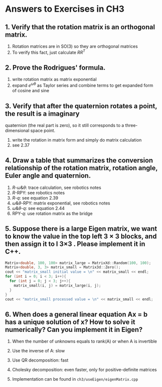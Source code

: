 # Answers to Exercises in CH3

## 1. Verify that the rotation matrix is an orthogonal matrix.

1. Rotation matrices are in SO(3) so they are orthogonal matrices
2. To verify this fact, just calculate $RR^T$

## 2. Prove the Rodrigues' formula.

1. write rotation matrix as matrix exponential
2. expand $e^{\hat{\omega}\theta}$ as Taylor series and combine terms to get expanded form of cosine and sine

## 3. Verify that after the quaternion rotates a point, the result is a imaginary
quaternion (the real part is zero), so it still corresponds to a three-dimensional
space point.

1. write the rotation in matrix form and simply do matrix calculation
2. see 2.37

## 4. Draw a table that summarizes the conversion relationship of the rotation matrix, rotation angle, Euler angle and quaternion.

1. $R$-$\omega$&$\theta$: trace calculation, see robotics notes
2. $R$-RPY: see robotics notes
3. $R$-$q$: see equation 2.39
4. $\omega$&$\theta$-RPY: matrix exponential, see robotics notes
5. $\omega$&$\theta$-$q$: see equation 2.44
6. RPY-$q$: use rotation matrix as the bridge

## 5. Suppose there is a large Eigen matrix, we want to know the value in the top left 3 × 3 blocks, and then assign it to I 3×3 . Please implement it in C++.

```c++
Matrix<double, 100, 100> matrix_large = MatrixXd::Random(100, 100);
Matrix<double, 3, 3> matrix_small = Matrix3d::Zero();
cout << "matrix_small initial value = \n" << matrix_small << endl;
for (int i = 0; i < 3; i++){
  for (int j = 0; j < 3; j++){
    matrix_small(i, j) = matrix_large(i, j);
  }
}
cout << "matrix_small processed value = \n" << matrix_small << endl;
```

## 6. When does a general linear equation Ax = b has a unique solution of x? How to solve it numerically? Can you implement it in Eigen?

1. When the number of unknowns equals to rank(A) or when A is invertible

2. Use the inverse of A: slow

3. Use QR decomposition: fast

4. Cholesky decomposition: even faster, only for positive-definite matrices

5. Implementation can be found in `ch3/useEigen/eigenMatrix.cpp`

   





